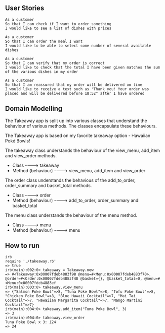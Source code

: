 ## User Stories

```
As a customer
So that I can check if I want to order something
I would like to see a list of dishes with prices

As a customer
So that I can order the meal I want
I would like to be able to select some number of several available dishes

As a customer
So that I can verify that my order is correct
I would like to check that the total I have been given matches the sum of the various dishes in my order

As a customer
So that I am reassured that my order will be delivered on time
I would like to receive a text such as "Thank you! Your order was placed and will be delivered before 18:52" after I have ordered
```

## Domain Modelling

The Takeaway app is split up into various classes that understand the behaviour of various methods. The classes encapsulate these behaviours. 

The Takeaway app is based on my favorite takeaway option - Hawaiian Poké Bowls!

The takeaway class understands the behaviour of the view_menu, add_item and view_order methods.

- Class ----> takeaway
- Method (behaviour) ----> view_menu, add_item and view_order 

The order class understands the behavious of the add_to_order, order_summary and basket_total methods.

- Class ----> order
- Method (behaviour) ----> add_to_order, order_summary and basket_total

The menu class understands the behaviour of the menu method.

- Class ----> menu
- Method (behaviour) ----> menu

## How to run

```
irb
require './takeaway.rb'
=> true
irb(main):002:0> takeaway = Takeaway.new
=> #<Takeaway:0x00007fdeb4883f98 @menu=#<Menu:0x00007fdeb4883f70>, @order=#<Order:0x00007fdeb4883f48 @basket={}, @basket_total=0, @menu=#<Menu:0x00007fdeb4883ef
irb(main):003:0> takeaway.view_menu
=> {"Salmon Poke Bowl"=>8, "Tuna Poke Bowl"=>8, "Tofu Poke Bowl"=>8, "Chicken Poke Bowl"=>8, "Blue Hawaii Cocktail"=>7, "Mai Tai Cocktail"=>7, "Hawaiian Margarita Cocktail"=>7, "Mango Martini Cocktail"=>7}
irb(main):004:0> takeaway.add_item("Tuna Poke Bowl", 3)
=> 3
irb(main):004:0> takeaway.view_order
Tuna Poke Bowl x 3: £24
=> 24
```
